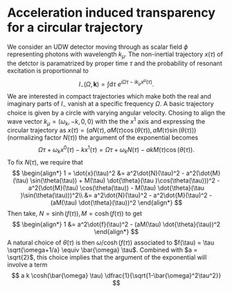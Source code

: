 # Acceleration induced transparency for a circular trajectory

We consider an UDW detector moving through as scalar field $\phi$ representing photons with wavelength $k_{\mu}$. The non-inertial trajectory $x(\tau)$ of the detctor is paramatrized by proper time $\tau$ and the probability of resonant excitation is proportionnal to 
$$
I_{-}(\Omega, \mathbf{k})=\int \mathrm{d} \tau \ e^{i \Omega \tau - i k_\mu x^\mu(\tau)}.
$$
We are interested in compact trajectories which make both the real and imaginary parts of $I_-$ vanish at a specific frequency $\Omega$. A basic trajectory choice is given by a circle with varying angular velocity. Chosing to align the wave vector $k_\mu = (\omega_k, -k, 0, 0)$ with the the $x^1$ axis and expressing the circular trajectory as $x(\tau) = (aN(\tau), aM(\tau)\cos(\theta(\tau)), aM(\tau)\sin(\theta(\tau)))$ (normalizing factor $N(\tau)$)
the argument of the exponential becomes 
$$
 \Omega \tau + \omega_k x^0(\tau) - k x^1(\tau) = \Omega \tau + \omega_k N(\tau) - a k M(\tau) \cos(\theta(\tau)). 
$$
To fix $N(\tau)$, we require that
$$
\begin{align*}
1 = \dot{x}(\tau)^2 &= a^2\dot{N}(\tau)^2 - a^2(\dot{M}(\tau) \sin(\theta(\tau)) + M(\tau) \dot{\theta}(\tau )\cos(\theta(\tau)))^2 - a^2(\dot{M}(\tau) \cos(\theta(\tau)) - M(\tau) \dot{\theta}(\tau )\sin(\theta(\tau)))^2\\
&= a^2\dot{N}(\tau)^2 - a^2\dot{M}(\tau)^2 - (aM(\tau) \dot{\theta}(\tau))^2
\end{align*}
$$
Then take, $N= \sinh(f(\tau)), M = \cosh(f(\tau))$ to get
$$
\begin{align*}
1 
&= a^2\dot{f}(\tau)^2 - (aM(\tau) \dot{\theta}(\tau))^2
\end{align*}
$$
A natural choice of $\dot{\theta}(\tau)$ is then $\omega/\cosh(f(\tau))$ associated to $f(\tau) = \tau \sqrt{\omega+1/a} \equiv \bar{\omega} \tau$. Combined with $a = \sqrt{2}$, this choice implies that the argument of the exponential will involve a term 
$$
a k \cosh(\bar{\omega} \tau) \dfrac{1}{\sqrt{1-\bar{\omega}^2\tau^2}}
$$
